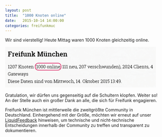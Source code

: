 ```yaml
---
layout: post
title:  "1000 Knoten online"
date:   2015-10-14 14:00:00
categories: freifunkmuc
---
```


Wir sind vierstellig! Heute Mittag waren 1000 Knoten gleichzeitig online.

![1000 Knoten](/assets/posts/2015-10-14-1000-knoten.png)

Gratulation, wir dürfen uns gegenseitig auf die Schultern klopfen. Weiter so! An der Stelle auch ein großer Dank an alle, die sich für Freifunk engagieren.

Freifunk München ist mittlerweile die zweitgrößte Community in Deutschland. Einhergehend mit der Größe, möchten wir erneut auf unser [LiquidFeedback][lqfb] hinweisen, um technische und nicht-technische Entscheidungen innerhalb der Community zu treffen und transparent zu dokumentieren.

[lqfb]: https://ffmuc.net/wiki/p/Liquid-Feedback

